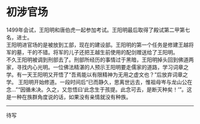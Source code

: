 # 初涉官场

1499年会试，王阳明和唐伯虎一起参加考试。王阳明最后取得了殿试第二甲第七名，进士。  
王阳明进官场的是被放到工部，现在的建设部。王阳明的第一个任务是修建王越将军的墓，干的不错。将军的儿子还把王越生前使用的配剑赠送给了王阳明。  
不久王阳明被调到刑部去了。刑部所经历的事情过于黑暗，王阳明掉头回到佛道两家，寻找内心光明。一位佛法精湛的人预示王阳明要走儒家的道路，学习词章之学。有一天王阳明又开悟了“吾焉能以有限精神为无用之虚文也？”后放弃词章之学。
王阳明开始修道。一段时间后“已而静久，思离世远去，惟祖母岑与龙山公在念…”“因循未决。久之，又忽悟曰‘此念生于孩提。此念可去，是断灭种矣！’”。这是一种在族群角度说的话，如果没有亲情就没有种族。

***

待写